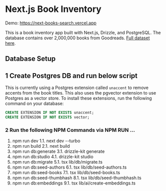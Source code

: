 # Next.js Book Inventory

Demo: https://next-books-search.vercel.app

This is a book inventory app built with Next.js, Drizzle, and PostgreSQL. The database contains over 2,000,000 books from Goodreads. [Full dataset here](https://mengtingwan.github.io/data/goodreads.html).

## Database Setup

## 1 Create Postgres DB and run below script

This is currently using a Postgres extension called `unaccent` to remove accents from the book titles. This also uses the pgvector extension to use Postgres as a vector store. To install these extensions, run the following command on your database:

```sql
CREATE EXTENSION IF NOT EXISTS unaccent;
CREATE EXTENSION IF NOT EXISTS vector;
```

### 2 Run the following NPM Commands via NPM RUN ...

1. npm run dev
   1.1. next dev --turbo
2. npm run build
   2.1. next build
3. npm run db:generate
   3.1. drizzle-kit generate
4. npm run db:studio
   4.1. drizzle-kit studio
5. npm run db:migrate
   5.1. tsx lib/db/migrate.ts
6. npm run db:seed-authors
   6.1. tsx lib/db/seed-authors.ts
7. npm run db:seed-books
   7.1. tsx lib/db/seed-books.ts
8. npm run db:seed-thumbhash
   8.1. tsx lib/db/seed-thumbhash.ts
9. npm run db:embeddings
   9.1. tsx lib/ai/create-embeddings.ts
